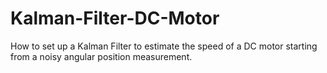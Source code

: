 # Kalman-Filter-DC-Motor
How to set up a Kalman Filter to estimate the speed of a DC motor starting from a noisy angular position measurement.
